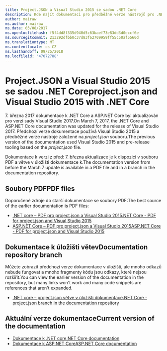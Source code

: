 ```yaml
---
title: Project.JSON a Visual Studio 2015 se sadou .NET Core
description: Kde najít dokumentaci pro předběžné verze nástrojů pro .NET Core a ASP.NET Core (project.json a Visual Studio 2015).
author: mairaw
ms.author: mairaw
ms.date: 03/08/2017
ms.openlocfilehash: f5f4dd8f335d940d5c63baef73e83dd3d0eccf6e
ms.sourcegitcommit: 213292dfbb0c37d83f62709959ff55c50af5560d
ms.translationtype: MT
ms.contentlocale: cs-CZ
ms.lasthandoff: 09/25/2018
ms.locfileid: "47072788"
---
```

# <a name="projectjson-and-visual-studio-2015-with-net-core"></a><span data-ttu-id="9dfdc-103">Project.JSON a Visual Studio 2015 se sadou .NET Core</span><span class="sxs-lookup"><span data-stu-id="9dfdc-103">project.json and Visual Studio 2015 with .NET Core</span></span>

<span data-ttu-id="9dfdc-104">7. března 2017 dokumentace k .NET Core a ASP.NET Core byl aktualizován pro verzi sady Visual Studio 2017.</span><span class="sxs-lookup"><span data-stu-id="9dfdc-104">On March 7, 2017, the .NET Core and ASP.NET Core documentation was updated for the release of Visual Studio 2017.</span></span> <span data-ttu-id="9dfdc-105">Předchozí verze dokumentace používá Visual Studio 2015 a předběžné verze nástroje založené na *project.json* souboru.</span><span class="sxs-lookup"><span data-stu-id="9dfdc-105">The previous version of the documentation used Visual Studio 2015 and pre-release tooling based on the *project.json* file.</span></span>

<span data-ttu-id="9dfdc-106">Dokumentace k verzi z před: 7. března aktualizace je k dispozici v souboru PDF a větve v úložišti dokumentace k.</span><span class="sxs-lookup"><span data-stu-id="9dfdc-106">The documentation version from before the March 7 update is available in a PDF file and in a branch in the documentation repository.</span></span>

## <a name="pdf-files"></a><span data-ttu-id="9dfdc-107">Soubory PDF</span><span class="sxs-lookup"><span data-stu-id="9dfdc-107">PDF files</span></span>

<span data-ttu-id="9dfdc-108">Doporučené zdroje do starší dokumentace se soubory PDF:</span><span class="sxs-lookup"><span data-stu-id="9dfdc-108">The best source of the earlier documentation is PDF files:</span></span>

* [<span data-ttu-id="9dfdc-109">.NET core – PDF pro project.json a Visual Studio 2015</span><span class="sxs-lookup"><span data-stu-id="9dfdc-109">.NET Core - PDF for project.json and Visual Studio 2015</span></span>](https://github.com/dotnet/docs/blob/project.json/net-core-project-json.pdf)
* [<span data-ttu-id="9dfdc-110">ASP.NET Core – PDF pro project.json a Visual Studio 2015</span><span class="sxs-lookup"><span data-stu-id="9dfdc-110">ASP.NET Core - PDF for project.json and Visual Studio 2015</span></span>](https://github.com/aspnet/Docs/blob/master/aspnetcore/common/_static/aspnet-core-project-json.pdf)

## <a name="documentation-repository-branch"></a><span data-ttu-id="9dfdc-111">Dokumentace k úložišti větev</span><span class="sxs-lookup"><span data-stu-id="9dfdc-111">Documentation repository branch</span></span>

<span data-ttu-id="9dfdc-112">Můžete zobrazit předchozí verze dokumentace v úložišti, ale mnoho odkazů nebude fungovat a mnoho fragmenty kódu jsou odkazy, které nejsou rozšířit.</span><span class="sxs-lookup"><span data-stu-id="9dfdc-112">You can view the earlier version of the documentation in the repository, but many links won't work and many code snippets are references that aren't expanded.</span></span>

* [<span data-ttu-id="9dfdc-113">.NET core – project.json větve v úložišti dokumentace</span><span class="sxs-lookup"><span data-stu-id="9dfdc-113">.NET Core - project.json branch in the documentation repository</span></span>](https://github.com/dotnet/docs/tree/project.json/docs)

## <a name="current-version-of-the-documentation"></a><span data-ttu-id="9dfdc-114">Aktuální verze dokumentace</span><span class="sxs-lookup"><span data-stu-id="9dfdc-114">Current version of the documentation</span></span>

* [<span data-ttu-id="9dfdc-115">Dokumentace k .NET core</span><span class="sxs-lookup"><span data-stu-id="9dfdc-115">.NET Core documentation</span></span>](./core/index.md)
* [<span data-ttu-id="9dfdc-116">Dokumentace k ASP.NET Core</span><span class="sxs-lookup"><span data-stu-id="9dfdc-116">ASP.NET Core documentation</span></span>](/aspnet/core/)
